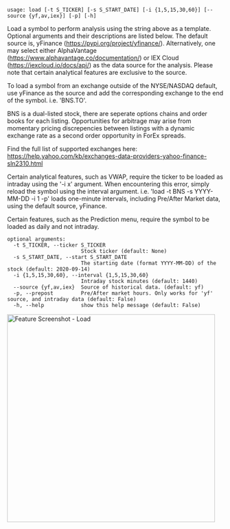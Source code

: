 ```
usage: load [-t S_TICKER] [-s S_START_DATE] [-i {1,5,15,30,60}] [--source {yf,av,iex}] [-p] [-h]
```
Load a symbol to perform analysis using the string above as a template. Optional arguments and their descriptions are listed below. The default source is, yFinance (https://pypi.org/project/yfinance/). Alternatively, one may select either AlphaVantage (https://www.alphavantage.co/documentation/) or IEX Cloud (https://iexcloud.io/docs/api/) as the data source for the analysis. Please note that certain analytical features are exclusive to the source. 

To load a symbol from an exchange outside of the NYSE/NASDAQ default, use yFinance as the source and add the corresponding exchange to the end of the symbol. i.e. 'BNS.TO'. 

BNS is a dual-listed stock, there are seperate options chains and order books for each listing. Opportunities for arbitrage may arise from momentary pricing discrepencies between listings with a dynamic exchange rate as a second order opportunity in ForEx spreads. 

Find the full list of supported exchanges here: https://help.yahoo.com/kb/exchanges-data-providers-yahoo-finance-sln2310.html

Certain analytical features, such as VWAP, require the ticker to be loaded as intraday using the '-i x' argument. When encountering this error, simply reload the symbol using the interval argument. i.e. 'load -t BNS -s YYYY-MM-DD -i 1 -p' loads one-minute intervals, including Pre/After Market data, using the default source, yFinance. 

Certain features, such as the Prediction menu, require the symbol to be loaded as daily and not intraday.

```
optional arguments:
  -t S_TICKER, --ticker S_TICKER
                        Stock ticker (default: None)
  -s S_START_DATE, --start S_START_DATE
                        The starting date (format YYYY-MM-DD) of the stock (default: 2020-09-14)
  -i {1,5,15,30,60}, --interval {1,5,15,30,60}
                        Intraday stock minutes (default: 1440)
  --source {yf,av,iex}  Source of historical data. (default: yf)
  -p, --prepost         Pre/After market hours. Only works for 'yf' source, and intraday data (default: False)
  -h, --help            show this help message (default: False)
```
<img width="484" alt="Feature Screenshot - Load" src="https://user-images.githubusercontent.com/85772166/139926621-f3842c43-9798-488b-ab39-398efda17da9.png">
